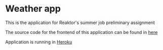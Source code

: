 Weather app
=======

This is the application for Reaktor's summer job preliminary assignment

The source code for the frontend of this application can be found in [here](https://github.com/Savipulu/weather-app-frontend)

Application is running in [Heroku](https://still-bayou-99329.herokuapp.com/)
